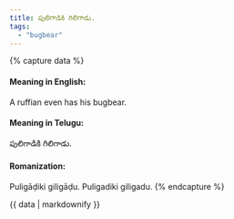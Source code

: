 ```yaml
---
title: పులిగాడికి గిలిగాడు.
tags:
  - "bugbear"
---
```


{% capture data %}
#### Meaning in English:
A ruffian even has his bugbear.

#### Meaning in Telugu:
పులిగాడికి గిలిగాడు.

#### Romanization:
Puligāḍiki giligāḍu.
Puligadiki giligadu.
{% endcapture %}

{{ data | markdownify }}


